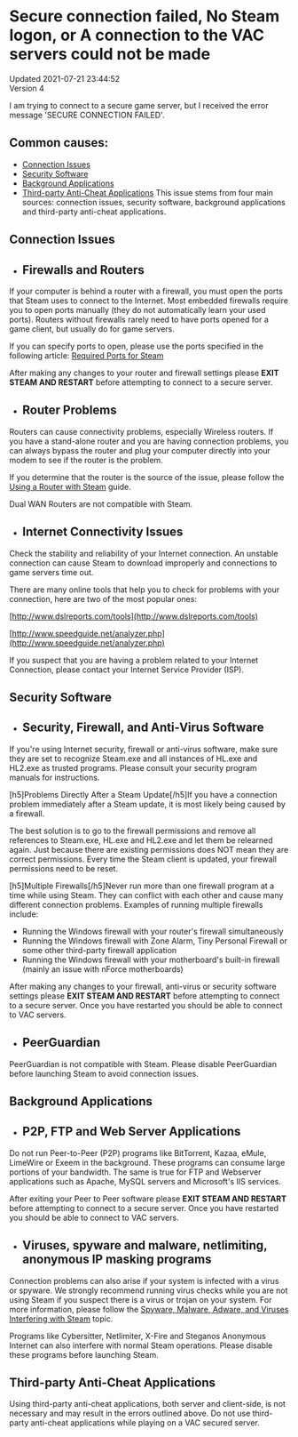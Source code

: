 # Secure connection failed, No Steam logon, or A connection to the VAC servers could not be made
Updated 2021-07-21 23:44:52  
Version 4  

I am trying to connect to a secure game server, but I received the error message 'SECURE CONNECTION FAILED'.  
  
## Common causes:
  
* [Connection Issues](#connection)
* [Security Software](#security)
* [Background Applications](#background)
* [Third-party Anti-Cheat Applications](#third)
This issue stems from four main sources: connection issues, security software, background applications and third-party anti-cheat applications.  
  
## Connection Issues
* ## Firewalls and Routers
If your computer is behind a router with a firewall, you must open the ports that Steam uses to connect to the Internet. Most embedded firewalls require you to open ports manually (they do not automatically learn your used ports). Routers without firewalls rarely need to have ports opened for a game client, but usually do for game servers.  
  
If you can specify ports to open, please use the ports specified in the following article: [Required Ports for Steam](https://help.steampowered.com/en/faqs/view/2EA8-4D75-DA21-31EB)  
  
After making any changes to your router and firewall settings please **EXIT STEAM AND RESTART** before attempting to connect to a secure server.
* ## Router Problems
Routers can cause connectivity problems, especially Wireless routers. If you have a stand-alone router and you are having connection problems, you can always bypass the router and plug your computer directly into your modem to see if the router is the problem.  
  
If you determine that the router is the source of the issue, please follow the [Using a Router with Steam](https://help.steampowered.com/en/faqs/view/46D2-B5B1-F0B9-B867) guide.  
  
Dual WAN Routers are not compatible with Steam.
* ## Internet Connectivity Issues
Check the stability and reliability of your Internet connection. An unstable connection can cause Steam to download improperly and connections to game servers time out.  
  
There are many online tools that help you to check for problems with your connection, here are two of the most popular ones:  
  
[http://www.dslreports.com/tools](http://www.dslreports.com/tools)  
  
[http://www.speedguide.net/analyzer.php](http://www.speedguide.net/analyzer.php)  
  
If you suspect that you are having a problem related to your Internet Connection, please contact your Internet Service Provider (ISP).
  
## Security Software
* ## Security, Firewall, and Anti-Virus Software
If you're using Internet security, firewall or anti-virus software, make sure they are set to recognize Steam.exe and all instances of HL.exe and HL2.exe as trusted programs. Please consult your security program manuals for instructions.  
  
[h5]Problems Directly After a Steam Update[/h5]If you have a connection problem immediately after a Steam update, it is most likely being caused by a firewall.  
  
The best solution is to go to the firewall permissions and remove all references to Steam.exe, HL.exe and HL2.exe and let them be relearned again. Just because there are existing permissions does NOT mean they are correct permissions. Every time the Steam client is updated, your firewall permissions need to be reset.  
  
[h5]Multiple Firewalls[/h5]Never run more than one firewall program at a time while using Steam. They can conflict with each other and cause many different connection problems. Examples of running multiple firewalls include:  
  
* Running the Windows firewall with your router's firewall simultaneously
* Running the Windows firewall with Zone Alarm, Tiny Personal Firewall or some other third-party firewall application
* Running the Windows firewall with your motherboard's built-in firewall (mainly an issue with nForce motherboards)
  
After making any changes to your firewall, anti-virus or security software settings please **EXIT STEAM AND RESTART** before attempting to connect to a secure server. Once you have restarted you should be able to connect to VAC servers.
* ## PeerGuardian
PeerGuardian is not compatible with Steam. Please disable PeerGuardian before launching Steam to avoid connection issues.
  
## Background Applications
* ## P2P, FTP and Web Server Applications
Do not run Peer-to-Peer (P2P) programs like BitTorrent, Kazaa, eMule, LimeWire or Exeem in the background. These programs can consume large portions of your bandwidth. The same is true for FTP and Webserver applications such as Apache, MySQL servers and Microsoft's IIS services.  
  
After exiting your Peer to Peer software please **EXIT STEAM AND RESTART** before attempting to connect to a secure server. Once you have restarted you should be able to connect to VAC servers.
* ## Viruses, spyware and malware, netlimiting, anonymous IP masking programs
Connection problems can also arise if your system is infected with a virus or spyware. We strongly recommend running virus checks while you are not using Steam if you suspect there is a virus or trojan on your system. For more information, please follow the [Spyware, Malware, Adware, and Viruses Interfering with Steam](https://help.steampowered.com/en/faqs/view/70D4-67C8-784D-692A) topic.  
  
Programs like Cybersitter, Netlimiter, X-Fire and Steganos Anonymous Internet can also interfere with normal Steam operations. Please disable these programs before launching Steam.
  
  
## Third-party Anti-Cheat Applications
Using third-party anti-cheat applications, both server and client-side, is not necessary and may result in the errors outlined above. Do not use third-party anti-cheat applications while playing on a VAC secured server.